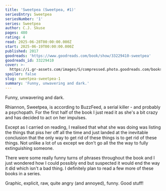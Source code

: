 ```yaml
---
title: 'Sweetpea (Sweetpea, #1)'
seriesEntry: Sweetpea
seriesNumber: '1'
series: Sweetpea
author: C.J. Skuse
pages: 480
rating: 4
read: 2025-06-28T00:00:00.000Z
start: 2025-06-19T00:00:00.000Z
published: 2017
goodreads: 'https://www.goodreads.com/book/show/33229410-sweetpea'
goodreads_id: 33229410
cover: >-
  https://i.gr-assets.com/images/S/compressed.photo.goodreads.com/books/1615820960l/33229410._SX315_.jpg
spoiler: false
slug: sweetpea-sweetpea-1
summary: 'Funny, unwavering and dark.'
---
```

Funny, unwavering and dark.

Rhiannon, Sweetpea, is according to BuzzFeed, a serial killer - and probably a psychopath. For the first half of the book I just read it as she's a bit crazy and has decided to act on her impulses.

Except as I carried on reading, I realised that what she was doing was listing the things that piss her off all the time and just landed at the inevitable conclusion that the only way to get rid of these things is to get rid of these things. Not unlike a lot of us except we don't go all the the way to fully extinguishing someone.

There were some really funny turns of phrases throughout the book and I just wondered how I could possibly end but suspected it would end the way it did which isn't a bad thing. I definitely plan to read a few more of these books in a series.

Graphic, explicit, raw, quite angry (and annoyed), funny. Good stuff!
